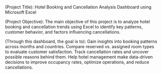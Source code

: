 (Project Title):
Hotel Booking and Cancellation Analysis Dashboard using Microsoft Excel


(Project Objective):
The main objective of this project is to analyze hotel booking and cancellation trends using Excel to identify key patterns, customer behavior, and factors influencing cancellations.


(Through this dashboard, the goal is to):
Gain insights into booking patterns across months and countries.
Compare reserved vs. assigned room types to evaluate customer satisfaction.
Track cancellation rates and uncover possible reasons behind them.
Help hotel management make data-driven decisions to improve occupancy rates, optimize operations, and reduce cancellations.
